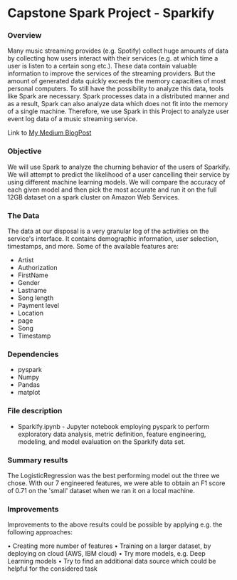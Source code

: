 # Capstone Spark Project - Sparkify

### Overview 

Many music streaming provides (e.g. Spotify) collect huge amounts of data by collecting how users interact with their services (e.g. at which time a user is listen to a certain song etc.). These data contain valuable information to improve the services of the streaming providers. But the amount of generated data quickly exceeds the memory capacities of most personal computers. To still have the possibility to analyze this data, tools like Spark are necessary. Spark processes data in a distributed manner and as a result, Spark can also analyze data which does not fit into the memory of a single machine. Therefore, we use Spark in this Project to analyze user event log data of a music streaming service. 

Link to [My Medium BlogPost](https://medium.com/@shaswat1anand/sparkify-churn-prediction-using-spark-b217d42188cf)

### Objective

We will use Spark to analyze the churning behavior of the users of Sparkify. We will attempt to predict the likelihood of a user cancelling their service by using different machine learning models. We will compare the accuracy of each given model and then pick the most accurate and run it on the full 12GB dataset on a spark cluster on Amazon Web Services.

### The Data

The data at our disposal is a very granular log of the activities on the service's interface. It contains demographic information, user selection, timestamps, and more. Some of the available features are:

* Artist
* Authorization
* FirstName
* Gender
* Lastname
* Song length
* Payment level
* Location
* page
* Song
* Timestamp

### Dependencies

* pyspark
* Numpy
* Pandas
* matplot

### File description

* Sparkify.ipynb - Jupyter notebook employing pyspark to perform exploratory data analysis, metric definition, feature engineering, modeling, and model evaluation on the Sparkify data set.

### Summary results

The LogisticRegression was the best performing model out the three we chose. With our 7 engineered features, we were able to obtain an F1 score of 0.71 on the 'small' dataset when we ran it on a local machine. 

### Improvements
Improvements to the above results could be possible by applying e.g. the following approaches:

•	Creating more number of features
•	Training on a larger dataset, by deploying on cloud (AWS, IBM cloud)
•	Try more models, e.g. Deep Learning models
•	Try to find an additional data source which could be helpful for the considered task

